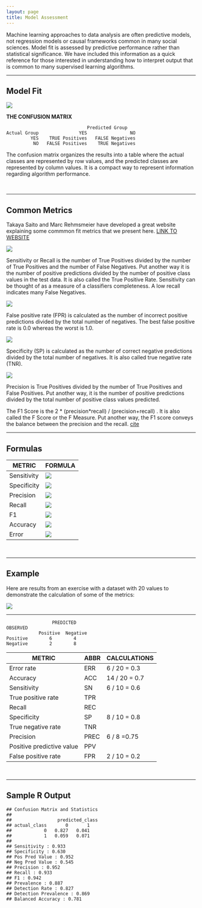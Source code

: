 ```yaml
---
layout: page
title: Model Assessment
---
```



Machine learning approaches to data analysis are often predictive models, not regression models or causal frameworks common in many social sciences. Model fit is assessed by predictive performance rather than statistical significance. We have included this information as a quick reference for those interested in understanding how to interpret output that is common to many supervised learning algorithms. 

--------------------

## Model Fit

![](../assets/images/four-outcomes-of-classifier.png)  


**THE CONFUSION MATRIX**

```
                              Predicted Group
Actual Group               YES                NO   
         YES    TRUE Positives   FALSE Negatives
          NO   FALSE Positives    TRUE Negatives
```

The confusion matrix organizes the results into a table where the actual classes are represented by row values, and the predicted classes are represented by column values. It is a compact way to represent information regarding algorithm performance. 


<br>

--------------------

## Common Metrics  

Takaya Saito and Marc Rehmsmeier have developed a great website explaining some commmon fit metrics that we present here. [LINK TO WEBSITE](https://classeval.wordpress.com/introduction/basic-evaluation-measures/)



![](../assets/images/sensitivity.png)  

Sensitivity or Recall is the number of True Positives divided by the number of True Positives and the number of False Negatives. Put another way it is the number of positive predictions divided by the number of positive class values in the test data. It is also called the True Positive Rate. Sensitivity can be thought of as a measure of a classifiers completeness. A low recall indicates many False Negatives.

![](../assets/images/false-positive-rate.png)  

False positive rate (FPR) is calculated as the number of incorrect positive predictions divided by the total number of negatives. The best false positive rate is 0.0 whereas the worst is 1.0. 


![](../assets/images/specificity.png)  

Specificity (SP) is calculated as the number of correct negative predictions divided by the total number of negatives. It is also called true negative rate (TNR). 

![](../assets/images/precision.png)  

Precision is True Positives divided by the number of True Positives and False Positives. Put another way, it is the number of positive predictions divided by the total number of positive class values predicted.



The F1 Score is the 2 * (precision*recall) / (precision+recall) . It is also called the F Score or the F Measure. Put another way, the F1 score conveys the balance between the precision and the recall. [cite](https://machinelearningmastery.com/classification-accuracy-is-not-enough-more-performance-measures-you-can-use/)


--------


## Formulas

| METRIC                 |  FORMULA                     |
|------------------------|------------------------------|
|  Sensitivity           | ![](../assets/images/sens.png)  |
|  Specificity           | ![](../assets/images/spec.png)  |
|  Precision             | ![](../assets/images/prec.png)  |
|  Recall                | ![](../assets/images/sens.png)  |
|  F1                    | ![](../assets/images/f1.png)  |
|  Accuracy              | ![](../assets/images/acc.png)   |
|  Error                 | ![](../assets/images/err.png)   |


<br>

----------------------------


## Example

Here are results from an exercise with a dataset with 20 values to demonstrate the calculation of some of the metrics:

![](../assets/images/example-of-confusion-matrix.png)

-------------

```
                 PREDICTED		
OBSERVED            
            Positive  Negative
Positive        6        4
Negative        2        8
```


| METRIC                    | ABBR    | CALCULATIONS |
|---------------------------|-----------|--------------|
| Error rate                | ERR  | 6 / 20 = 0.3     |
| Accuracy                  | ACC  | 14 / 20 = 0.7    |
| Sensitivity               | SN   | 6 / 10 = 0.6     |
| True positive rate        | TPR  |                  |
| Recall                    | REC  |                  |
| Specificity               | SP   | 8 / 10 = 0.8     |
| True negative rate        | TNR  |                  |
| Precision                 | PREC | 6 / 8 =0.75      |
| Positive predictive value | PPV  |                  |
| False positive rate       | FPR  | 2 / 10 = 0.2     |


<br>

-------------

## Sample R Output

```
## Confusion Matrix and Statistics
##
##                 predicted_class
## actual_class       0       1
##            0   0.827   0.041
##            1   0.059   0.071
##
## Sensitivity : 0.933
## Specificity : 0.630
## Pos Pred Value : 0.952
## Neg Pred Value : 0.545
## Precision : 0.952
## Recall : 0.933
## F1 : 0.942
## Prevalence : 0.887
## Detection Rate : 0.827
## Detection Prevalence : 0.869
## Balanced Accuracy : 0.781
```









